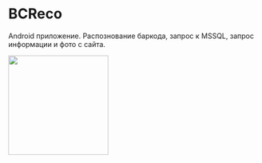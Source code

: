 # BCReco
Android приложение.
Распознование баркода, запрос к MSSQL, запрос информации и фото с сайта.

<img src="docs/images/bcreco.gif" width="200">